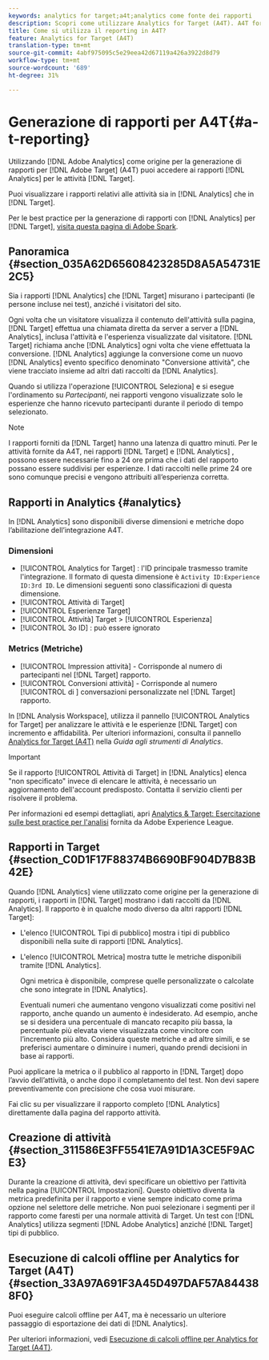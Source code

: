 ```yaml
---
keywords: analytics for target;a4t;analytics come fonte dei rapporti
description: Scopri come utilizzare Analytics for Target (A4T). A4T fornisce l’accesso ai rapporti di Analytics per le attività di Target che utilizzano le metriche di Analytics e i segmenti di pubblico.
title: Come si utilizza il reporting in A4T?
feature: Analytics for Target (A4T)
translation-type: tm+mt
source-git-commit: 4abf975095c5e29eea42d67119a426a3922d8d79
workflow-type: tm+mt
source-wordcount: '689'
ht-degree: 31%

---
```



# Generazione di rapporti per A4T{#a-t-reporting}

Utilizzando [!DNL Adobe Analytics] come origine per la generazione di rapporti per [!DNL Adobe Target] (A4T) puoi accedere ai rapporti [!DNL Analytics] per le attività [!DNL Target].

Puoi visualizzare i rapporti relativi alle attività sia in [!DNL Analytics] che in [!DNL Target].

Per le best practice per la generazione di rapporti con [!DNL Analytics] per [!DNL Target], [visita questa pagina di Adobe Spark](https://spark.adobe.com/page/Lo3Spm4oBOvwF/).

## Panoramica {#section_035A62D65608423285D8A5A54731E2C5}

Sia i rapporti [!DNL Analytics] che [!DNL Target] misurano i partecipanti (le persone incluse nei test), anziché i visitatori del sito.

Ogni volta che un visitatore visualizza il contenuto dell&#39;attività sulla pagina, [!DNL Target] effettua una chiamata diretta da server a server a [!DNL Analytics], inclusa l&#39;attività e l&#39;esperienza visualizzate dal visitatore. [!DNL Target] richiama anche  [!DNL Analytics] ogni volta che viene effettuata la conversione. [!DNL Analytics] aggiunge la conversione come un nuovo  [!DNL Analytics] evento specifico denominato &quot;Conversione attività&quot;, che viene tracciato insieme ad altri dati raccolti da  [!DNL Analytics].

Quando si utilizza l&#39;operazione [!UICONTROL Seleziona] e si esegue l&#39;ordinamento su *Partecipanti*, nei rapporti vengono visualizzate solo le esperienze che hanno ricevuto partecipanti durante il periodo di tempo selezionato.

>[!NOTE]
>
>I rapporti forniti da [!DNL Target] hanno una latenza di quattro minuti. Per le attività fornite da A4T, nei rapporti [!DNL Target] e [!DNL Analytics] , possono essere necessarie fino a 24 ore prima che i dati del rapporto possano essere suddivisi per esperienze. I dati raccolti nelle prime 24 ore sono comunque precisi e vengono attribuiti all’esperienza corretta.

## Rapporti in Analytics {#analytics}

In [!DNL Analytics] sono disponibili diverse dimensioni e metriche dopo l’abilitazione dell’integrazione A4T.

### Dimensioni

* [!UICONTROL Analytics for Target] : l&#39;ID principale trasmesso tramite l&#39;integrazione. Il formato di questa dimensione è `Activity ID:Experience ID:3rd ID`. Le dimensioni seguenti sono classificazioni di questa dimensione.
* [!UICONTROL Attività di Target]
* [!UICONTROL Esperienze Target]
* [!UICONTROL Attività]  Target >  [!UICONTROL Esperienza]
* [!UICONTROL 3o ID] : può essere ignorato

### Metrics (Metriche)

* [!UICONTROL Impression attività]  - Corrisponde al numero di   partecipanti nel  [!DNL Target] rapporto.
* [!UICONTROL Conversioni attività]  - Corrisponde al numero  [!UICONTROL di ] conversazioni personalizzate nel  [!DNL Target] rapporto.

In [!DNL Analysis Workspace], utilizza il pannello [!UICONTROL Analytics for Target] per analizzare le attività e le esperienze [!DNL Target] con incremento e affidabilità. Per ulteriori informazioni, consulta il pannello [Analytics for Target (A4T)](https://experienceleague.adobe.com/docs/analytics/analyze/analysis-workspace/panels/a4t-panel.html) nella *Guida agli strumenti di Analytics*.

>[!IMPORTANT]
>
>Se il rapporto [!UICONTROL Attività di Target] in [!DNL Analytics] elenca &quot;non specificato&quot; invece di elencare le attività, è necessario un aggiornamento dell&#39;account predisposto. Contatta il servizio clienti per risolvere il problema.

Per informazioni ed esempi dettagliati, apri [Analytics &amp; Target: Esercitazione sulle best practice per l&#39;analisi](https://spark.adobe.com/page/Lo3Spm4oBOvwF/) fornita da Adobe Experience League.

## Rapporti in Target  {#section_C0D1F17F88374B6690BF904D7B83B42E}

Quando [!DNL Analytics] viene utilizzato come origine per la generazione di rapporti, i rapporti in [!DNL Target] mostrano i dati raccolti da [!DNL Analytics]. Il rapporto è in qualche modo diverso da altri rapporti [!DNL Target]:

* L&#39;elenco [!UICONTROL Tipi di pubblico] mostra i tipi di pubblico disponibili nella suite di rapporti [!DNL Analytics].
* L&#39;elenco [!UICONTROL Metrica] mostra tutte le metriche disponibili tramite [!DNL Analytics].

   Ogni metrica è disponibile, comprese quelle personalizzate o calcolate che sono integrate in [!DNL Analytics].

   Eventuali numeri che aumentano vengono visualizzati come positivi nel rapporto, anche quando un aumento è indesiderato. Ad esempio, anche se si desidera una percentuale di mancato recapito più bassa, la percentuale più elevata viene visualizzata come vincitore con l’incremento più alto. Considera queste metriche e ad altre simili, e se preferisci aumentare o diminuire i numeri, quando prendi decisioni in base ai rapporti.

Puoi applicare la metrica o il pubblico al rapporto in [!DNL Target] dopo l’avvio dell’attività, o anche dopo il completamento del test. Non devi sapere preventivamente con precisione che cosa vuoi misurare.

Fai clic su per visualizzare il rapporto completo [!DNL Analytics] direttamente dalla pagina del rapporto attività.

## Creazione di attività {#section_311586E3FF5541E7A91D1A3CE5F9ACE3}

Durante la creazione di attività, devi specificare un obiettivo per l’attività nella pagina [!UICONTROL Impostazioni]. Questo obiettivo diventa la metrica predefinita per il rapporto e viene sempre indicato come prima opzione nel selettore delle metriche. Non puoi selezionare i segmenti per il rapporto come faresti per una normale attività di Target. Un test con [!DNL Analytics] utilizza segmenti [!DNL Adobe Analytics] anziché [!DNL Target] tipi di pubblico.

## Esecuzione di calcoli offline per Analytics for Target (A4T) {#section_33A97A691F3A45D497DAF57A844388F0}

Puoi eseguire calcoli offline per A4T, ma è necessario un ulteriore passaggio di esportazione dei dati di [!DNL Analytics].

Per ulteriori informazioni, vedi [Esecuzione di calcoli offline per Analytics for Target (A4T)](/help/c-reports/conversion-rate.md#concept_0D0002A1EBDF420E9C50E2A46F36629B).
